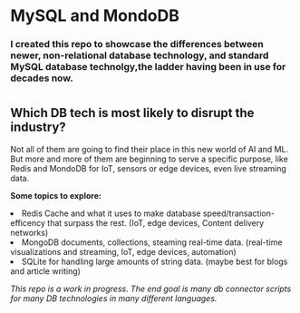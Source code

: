 <h1>MySQL and MondoDB</h1>

<h3>I created this repo to showcase the differences between newer, non-relational database technology, and standard MySQL database technolgy,the ladder having been in use for decades now.</h3>


#


<h2> Which DB tech is most likely to disrupt the industry?</h2>  

Not all of them are going to find their place in this new world of AI and ML. But more and more of them are beginning to serve a specific purpose, like Redis and MondoDB for IoT, sensors or edge devices, even live streaming data.

<b>Some topics to explore:</b>

<li>Redis Cache and what it uses to make database speed/transaction-efficency that surpass the rest. (IoT, edge devices, Content delivery networks)
<li>MongoDB documents, collections, steaming real-time data. (real-time visualizations and streaming, IoT, edge devices, automation) 
<li></lio>SQLite for handling large amounts of string data. (maybe best for blogs and article writing)


<em>This repo is a work in progress. The end goal is many db connector scripts for many DB technologies in many different languages.</em>
